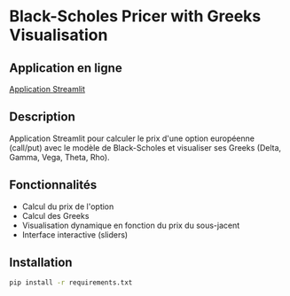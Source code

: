 # Black-Scholes Pricer with Greeks Visualisation

## Application en ligne
[Application Streamlit](https://jfbl369-black-scholes-pricer.streamlit.app)


## Description
Application Streamlit pour calculer le prix d'une option européenne (call/put) avec le modèle de Black-Scholes et visualiser ses Greeks (Delta, Gamma, Vega, Theta, Rho).

## Fonctionnalités
- Calcul du prix de l'option
- Calcul des Greeks
- Visualisation dynamique en fonction du prix du sous-jacent
- Interface interactive (sliders)

## Installation
```bash
pip install -r requirements.txt

